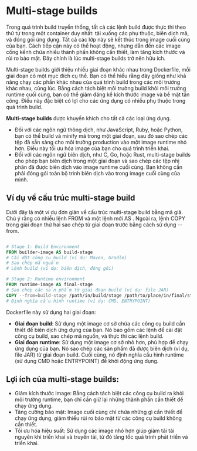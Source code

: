 # Multi-stage builds
Trong quá trình build truyền thống, tất cả các lệnh build được thực thi theo thứ tự trong một container duy nhất: tải xuống các phụ thuộc, biên dịch mã, và đóng gói ứng dụng. Tất cả các lớp này sẽ kết thúc trong image cuối cùng của bạn. Cách tiếp cận này có thể hoạt động, nhưng dẫn đến các image cồng kềnh chứa nhiều thành phần không cần thiết, làm tăng kích thước và rủi ro bảo mật. Đây chính là lúc multi-stage builds trở nên hữu ích.

Multi-stage builds giới thiệu nhiều giai đoạn khác nhau trong Dockerfile, mỗi giai đoạn có một mục đích cụ thể. Bạn có thể hiểu rằng đây giống như khả năng chạy các phần khác nhau của quá trình build trong các môi trường khác nhau, cùng lúc. Bằng cách tách biệt môi trường build khỏi môi trường runtime cuối cùng, bạn có thể giảm đáng kể kích thước image và bề mặt tấn công. Điều này đặc biệt có lợi cho các ứng dụng có nhiều phụ thuộc trong quá trình build.

**Multi-stage builds** được khuyến khích cho tất cả các loại ứng dụng.

- Đối với các ngôn ngữ thông dịch, như JavaScript, Ruby, hoặc Python, bạn có thể build và minify mã trong một giai đoạn, sau đó sao chép các tệp đã sẵn sàng cho môi trường production vào một image runtime nhỏ hơn. Điều này tối ưu hóa image của bạn cho quá trình triển khai.
- Đối với các ngôn ngữ biên dịch, như C, Go, hoặc Rust, multi-stage builds cho phép bạn biên dịch trong một giai đoạn và sao chép các tệp nhị phân đã được biên dịch vào image runtime cuối cùng. Bạn không cần phải đóng gói toàn bộ trình biên dịch vào trong image cuối cùng của mình.

## Ví dụ về cấu trúc multi-stage build

Dưới đây là một ví dụ đơn giản về cấu trúc multi-stage build bằng mã giả. Chú ý rằng có nhiều lệnh FROM và một lệnh mới AS <stage-name>. Ngoài ra, lệnh COPY trong giai đoạn thứ hai sao chép từ giai đoạn trước bằng cách sử dụng --from.

```dockerfile

# Stage 1: Build Environment
FROM builder-image AS build-stage
# Cài đặt công cụ build (ví dụ: Maven, Gradle)
# Sao chép mã nguồn
# Lệnh build (ví dụ: biên dịch, đóng gói)

# Stage 2: Runtime environment
FROM runtime-image AS final-stage
# Sao chép các sản phẩm từ giai đoạn build (ví dụ: file JAR)
COPY --from=build-stage /path/in/build/stage /path/to/place/in/final/stage
# Định nghĩa cấu hình runtime (ví dụ: CMD, ENTRYPOINT)
```

Dockerfile này sử dụng hai giai đoạn:

- **Giai đoạn build**:
        Sử dụng một image cơ sở chứa các công cụ build cần thiết để biên dịch ứng dụng của bạn. Nó bao gồm các lệnh để cài đặt công cụ build, sao chép mã nguồn, và thực thi các lệnh build.
- **Giai đoạn runtime**:
        Sử dụng một image cơ sở nhỏ hơn, phù hợp để chạy ứng dụng của bạn. Nó sao chép các sản phẩm đã được biên dịch (ví dụ, file JAR) từ giai đoạn build. Cuối cùng, nó định nghĩa cấu hình runtime (sử dụng CMD hoặc ENTRYPOINT) để khởi động ứng dụng.

## Lợi ích của multi-stage builds:

- Giảm kích thước image: Bằng cách tách biệt các công cụ build ra khỏi môi trường runtime, bạn chỉ cần giữ lại những thành phần cần thiết để chạy ứng dụng.
- Tăng cường bảo mật: Image cuối cùng chỉ chứa những gì cần thiết để chạy ứng dụng, giảm thiểu rủi ro bảo mật từ các công cụ build không cần thiết.
- Tối ưu hóa hiệu suất: Sử dụng các image nhỏ hơn giúp giảm tải tài nguyên khi triển khai và truyền tải, từ đó tăng tốc quá trình phát triển và triển khai.

